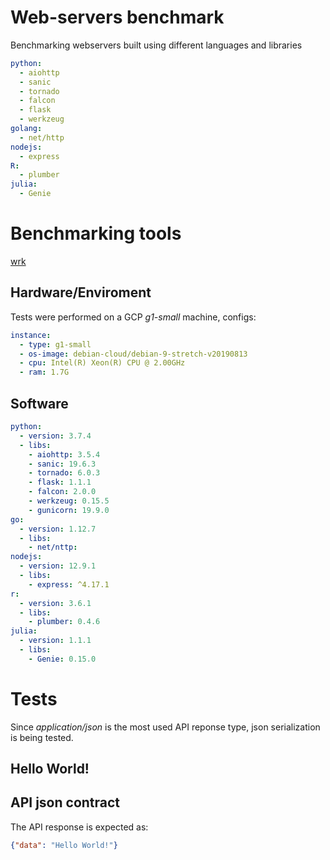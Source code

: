 # Web-servers benchmark

Benchmarking webservers built using different languages and libraries

```yaml
python:
  - aiohttp
  - sanic
  - tornado
  - falcon
  - flask
  - werkzeug
golang:
  - net/http
nodejs:
  - express
R:
  - plumber
julia:
  - Genie
```

# Benchmarking tools

<a href="https://github.com/wg/wrk/" target="_blank">wrk</a>

## Hardware/Enviroment

Tests were performed on a GCP <em>g1-small</em> machine, configs:

```yaml
instance:
  - type: g1-small
  - os-image: debian-cloud/debian-9-stretch-v20190813
  - cpu: Intel(R) Xeon(R) CPU @ 2.00GHz
  - ram: 1.7G
```

## Software

```yaml
python:
  - version: 3.7.4
  - libs:
    - aiohttp: 3.5.4
    - sanic: 19.6.3
    - tornado: 6.0.3
    - flask: 1.1.1
    - falcon: 2.0.0
    - werkzeug: 0.15.5
    - gunicorn: 19.9.0
go: 
  - version: 1.12.7
  - libs: 
    - net/nttp: 
nodejs:
  - version: 12.9.1
  - libs: 
    - express: ^4.17.1
r:
  - version: 3.6.1
  - libs:
    - plumber: 0.4.6
julia:
  - version: 1.1.1
  - libs:
    - Genie: 0.15.0
```

# Tests

Since <em>application/json</em> is the most used API reponse type, json serialization is being tested.

## Hello World!

## API json contract

The API response is expected as:

```json
{"data": "Hello World!"}
```

